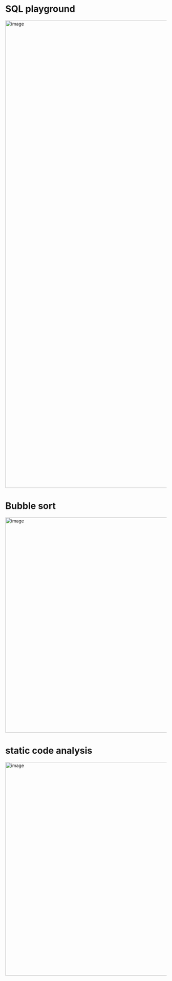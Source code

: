 # SQL playground
<img width="1458" alt="image" src="https://github.com/user-attachments/assets/01448b73-2ae7-4f98-924c-88017a621953">

# Bubble sort 
<img width="671" alt="image" src="https://github.com/user-attachments/assets/6471356d-5f34-43a3-96f3-cebc68b98b88">

# static code analysis
<img width="666" alt="image" src="https://github.com/user-attachments/assets/cb55b8f5-9095-4112-8985-c0aba6e77738">
